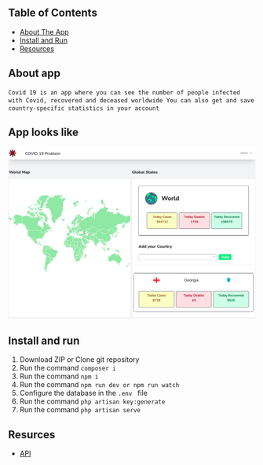 
## Table of Contents

*  [ About The App](#about)
*  [ Install and Run](#iar)
*  [ Resources](#resources)

<a name="about"></a>

## About app
    Covid 19 is an app where you can see the number of people infected with Covid, recovered and deceased worldwide You can also get and save country-specific statistics in your account

## App looks like 
!['screenshot'](appscreen/app.png)

<a name="iar"></a>

## Install and run

1.  Download ZIP or Clone git repository
2.  Run the command `composer i`
3.  Run the command `npm i`
4.  Run the command `npm run dev or npm run watch`
5.  Configure the database in the `.env ` file
6.  Run the command `php artisan key:generate`
7.  Run the command `php artisan serve`


<a name="resources"></a>

## Resurces
*  [ API ](https://disease.sh/)
